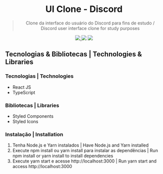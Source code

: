 
<h1 align="center">UI Clone - Discord</h1>
<blockquote align="center">Clone da interface do usuário do Discord para fins de estudo / Discord user interface clone for study purposes</blockquote>

<p align="center">
  <a href="https://www.linkedin.com/in/yuri-silva99/" target="_blank">
    <img src="https://camo.githubusercontent.com/e567ac16e8367dafae0245774e22ab043291f16d/68747470733a2f2f696d672e736869656c64732e696f2f62616467652f617574686f722d597572692532304f6c6976656972612d626c7565">
   </a>
  <img src="https://camo.githubusercontent.com/ff1bdc5e5ebec72bcd4d475d41a6ea598c14f8d4/68747470733a2f2f696d672e736869656c64732e696f2f62616467652f4672616d65776f726b2d52656163744a532d626c7565">
  <img src="https://camo.githubusercontent.com/11871a04c38136067e47a321c99808b8b615c551/68747470733a2f2f696d672e736869656c64732e696f2f62616467652f4c616e67756167652d547970655363726970742d626c7565">
</p>

<h2>Tecnologias & Bibliotecas | Technologies & Libraries</h2>

<h3>Tecnologias | Technologies</h3>
<ul>
  <li>React JS</li>
  <li>TypeScript</li>
</ul>

<h3>Bibliotecas | Libraries</h3>
<ul>
  <li>Styled Components</li>
  <li>Styled Icons</li>
</ul>

<h3>Instalação | Installation</h3>
<ol>
  <li>Tenha Node.js e Yarn instalados | Have Node.js and Yarn installed</li>
  <li>Execute npm install ou yarn install para instalar as dependências | Run npm install or yarn install to install dependencies</li>
  <li>Execute yarn start e acesse http://localhost:3000 | Run yarn start and access http://localhost:3000</li>
</ol>
